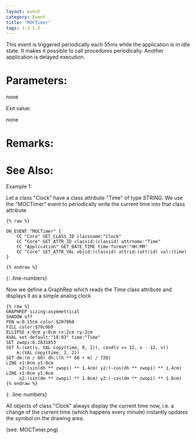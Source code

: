 ```yaml
---
layout: event
category: Event
title: "MOCTimer"
tags: 1.3 1.5
---
```


This event is triggered periodically each 55ms while the application is in idle state. It makes it possible to call procedures periodically. Another application is delayed execution.  

# Parameters:  

none

Exit value:

none

# Remarks:  



# See Also:  



Example 1:  

Let a class "Clock" have a class attribute "Time" of type STRING. We use the "MOCTimer" event to periodically write the current time into that class attribute  
```adoscript
{% raw %}

ON_EVENT "MOCTimer" {
    CC "Core" GET_CLASS_ID classname:"Clock"
    CC "Core" GET_ATTR_ID classid:(classid) attrname:"Time"
    CC "Application" GET_DATE_TIME time-format:"HH:MM"
    CC "Core" SET_ATTR_VAL objid:(classid) attrid:(attrid) val:(time)
}

{% endraw %}
```
{: .line-numbers}

Now we define a GraphRep which reads the Time class attribute and displays it as a simple analog clock

```adoscript
{% raw %}
GRAPHREP sizing:asymmetrical
SHADOW off
PEN w:0.15cm color:$207060
FILL color:$70c0b0
ELLIPSE x:0cm y:0cm rx:2cm ry:2cm
AVAL set-default:"10:03" time:"Time"
SET zwopi:6.2831853
SET h:(set(v, VAL copy(time, 0, 2)), cond(v >= 12, v - 12, v))
    m:(VAL copy(time, 3, 2))
SET dm:(m / 60) dh:((h ** 60 + m) / 720)
LINE x1:0cm y1:0cm
     x2:(sin(dh ** zwopi) ** 1.4cm) y2:(-cos(dh ** zwopi) ** 1.4cm)
LINE x1:0cm y1:0cm
     x2:(sin(dm ** zwopi) ** 1.8cm) y2:(-cos(dm ** zwopi) ** 1.8cm)
{% endraw %}
```
{: .line-numbers}

All objects of class "Clock" always display the current time now, i.e. a change of the current time (which happens every minute) instantly updates the symbol on the drawing area.

(see: MOCTimer.png)


